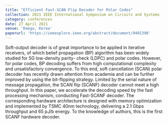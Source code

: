 ```yaml
---
title: "Efficient Fast-SCAN Flip Decoder for Polar Codes"
collection: 2021 IEEE International Symposium on Circuits and Systems (ISCAS)
category: conferences
date: 27 April 2021
venue: 'Daegu, Korea'
paperurl: 'https://ieeexplore.ieee.org/abstract/document/9401398'
---
```


Soft-output decoder is of great importance to be applied in iterative receivers, of which belief propagation (BP) algorithm has been widely studied for 5G low-density parity- check (LDPC) and polar codes. However, for polar codes, BP decoding suffers from high computational complexity and unsatisfactory convergence. To this end, soft cancellation (SCAN) polar decoder has recently drawn attention from academia and can be further improved by using the bit-flipping strategy. Limited by the serial nature of message propagation, the SCAN flip (SCANF) decoder cannot meet a high throughput. In this paper, we accelerate the decoding speed by the fast processing mechanism, conducting Fast-SCANF decoder. The corresponding hardware architecture is designed with memory optimization and implemented by TSMC 40nm technology, delivering a 2.1 Gbps throughput and 65 pJ/b energy. To the knowledge of authors, this is the first SCANF hardware decoder.
